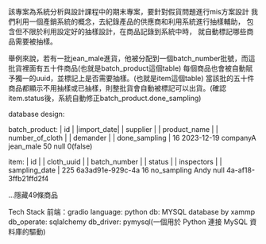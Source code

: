 該專案為系統分析與設計課程中的期末專案，要針對假貨問題進行mis方案設計
我們利用一個產銷系統的概念，去紀錄產品的供應商和利用系統進行抽樣輔助，
包含但不限於利用設定好的抽樣設計，在商品記錄到系統中時，
就自動標記哪些商品需要被抽樣。

舉例來說，若有一批jean_male進貨，他被分配到一個batch_number批號，而這批貨裡面有五十件商品(也就是batch_product這個table)
每個商品也會被自動賦予獨一的uuid，並標記上是否需要抽樣。(也就是item這個table)
當該批的五十件商品都顯示不用抽樣或已抽樣，則整批貨會自動被標記可以出貨。(確認item.status後，系統自動修正batch_product.done_sampling)

database design:

batch_product:
| id | |import_date| | supplier | | product_name | | number_of_cloth | | demander | | done_sampling |
  16    2023-12-19     companyA     jean_male              50             null           0(false)

item:
| id | | cloth_uuid |       | batch_number | | status | | inspectors | | sampling_date |
  225   6a3ad91e-929c-4a           16       no_sampling      Andy             null
       4a-af18-3ffb21ffd2f4

...隱藏49條商品

Tech Stack
前端：gradio
language: python
db: MYSQL database by xammp
db_operate: sqlalchemy
db_driver: pymysql(一個用於 Python 連接 MySQL 資料庫的驅動)




